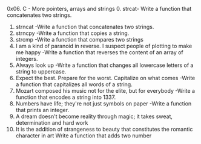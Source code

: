 0x06. C - More pointers, arrays and strings
0. strcat- Write a function that concatenates two strings.
1. strncat -Write a function that concatenates two strings.
2. strncpy -Write a function that copies a string.
3. strcmp -Write a function that compares two strings
4. I am a kind of paranoid in reverse. I suspect people of plotting to make me happy -Write a function that reverses the content of an array of integers.
5. Always look up -Write a function that changes all lowercase letters of a string to uppercase.
6. Expect the best. Prepare for the worst. Capitalize on what comes -Write a function that capitalizes all words of a string.
7. Mozart composed his music not for the elite, but for everybody -Write a function that encodes a string into 1337.
9. Numbers have life; they're not just symbols on paper -Write a function that prints an integer.
10. A dream doesn't become reality through magic; it takes sweat, determination and hard work
11. It is the addition of strangeness to beauty that constitutes the romantic character in art
Write a function that adds two number
